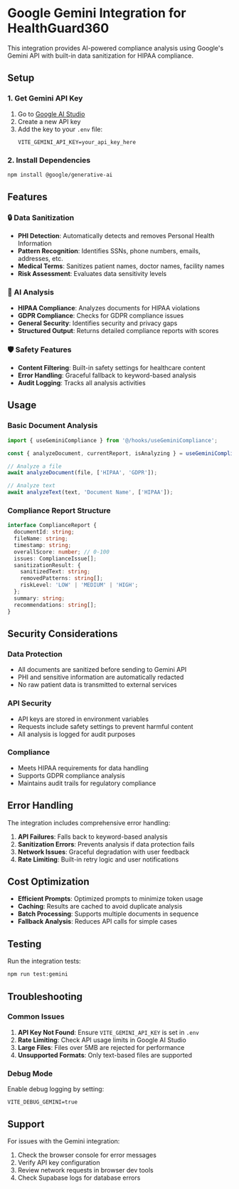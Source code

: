 # Google Gemini Integration for HealthGuard360

This integration provides AI-powered compliance analysis using Google's Gemini API with built-in data sanitization for HIPAA compliance.

## Setup

### 1. Get Gemini API Key

1. Go to [Google AI Studio](https://makersuite.google.com/app/apikey)
2. Create a new API key
3. Add the key to your `.env` file:
   ```
   VITE_GEMINI_API_KEY=your_api_key_here
   ```

### 2. Install Dependencies

```bash
npm install @google/generative-ai
```

## Features

### 🔒 Data Sanitization
- **PHI Detection**: Automatically detects and removes Personal Health Information
- **Pattern Recognition**: Identifies SSNs, phone numbers, emails, addresses, etc.
- **Medical Terms**: Sanitizes patient names, doctor names, facility names
- **Risk Assessment**: Evaluates data sensitivity levels

### 🤖 AI Analysis
- **HIPAA Compliance**: Analyzes documents for HIPAA violations
- **GDPR Compliance**: Checks for GDPR compliance issues
- **General Security**: Identifies security and privacy gaps
- **Structured Output**: Returns detailed compliance reports with scores

### 🛡️ Safety Features
- **Content Filtering**: Built-in safety settings for healthcare content
- **Error Handling**: Graceful fallback to keyword-based analysis
- **Audit Logging**: Tracks all analysis activities

## Usage

### Basic Document Analysis

```typescript
import { useGeminiCompliance } from '@/hooks/useGeminiCompliance';

const { analyzeDocument, currentReport, isAnalyzing } = useGeminiCompliance();

// Analyze a file
await analyzeDocument(file, ['HIPAA', 'GDPR']);

// Analyze text
await analyzeText(text, 'Document Name', ['HIPAA']);
```

### Compliance Report Structure

```typescript
interface ComplianceReport {
  documentId: string;
  fileName: string;
  timestamp: string;
  overallScore: number; // 0-100
  issues: ComplianceIssue[];
  sanitizationResult: {
    sanitizedText: string;
    removedPatterns: string[];
    riskLevel: 'LOW' | 'MEDIUM' | 'HIGH';
  };
  summary: string;
  recommendations: string[];
}
```

## Security Considerations

### Data Protection
- All documents are sanitized before sending to Gemini API
- PHI and sensitive information are automatically redacted
- No raw patient data is transmitted to external services

### API Security
- API keys are stored in environment variables
- Requests include safety settings to prevent harmful content
- All analysis is logged for audit purposes

### Compliance
- Meets HIPAA requirements for data handling
- Supports GDPR compliance analysis
- Maintains audit trails for regulatory compliance

## Error Handling

The integration includes comprehensive error handling:

1. **API Failures**: Falls back to keyword-based analysis
2. **Sanitization Errors**: Prevents analysis if data protection fails
3. **Network Issues**: Graceful degradation with user feedback
4. **Rate Limiting**: Built-in retry logic and user notifications

## Cost Optimization

- **Efficient Prompts**: Optimized prompts to minimize token usage
- **Caching**: Results are cached to avoid duplicate analysis
- **Batch Processing**: Supports multiple documents in sequence
- **Fallback Analysis**: Reduces API calls for simple cases

## Testing

Run the integration tests:

```bash
npm run test:gemini
```

## Troubleshooting

### Common Issues

1. **API Key Not Found**: Ensure `VITE_GEMINI_API_KEY` is set in `.env`
2. **Rate Limiting**: Check API usage limits in Google AI Studio
3. **Large Files**: Files over 5MB are rejected for performance
4. **Unsupported Formats**: Only text-based files are supported

### Debug Mode

Enable debug logging by setting:
```
VITE_DEBUG_GEMINI=true
```

## Support

For issues with the Gemini integration:
1. Check the browser console for error messages
2. Verify API key configuration
3. Review network requests in browser dev tools
4. Check Supabase logs for database errors 